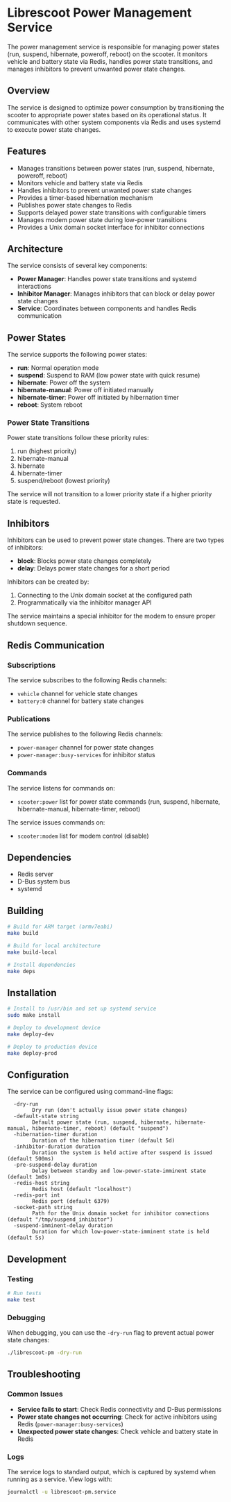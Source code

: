 # Librescoot Power Management Service

The power management service is responsible for managing power states (run, suspend, hibernate, poweroff, reboot) on the scooter. It monitors vehicle and battery state via Redis, handles power state transitions, and manages inhibitors to prevent unwanted power state changes.

## Overview

The service is designed to optimize power consumption by transitioning the scooter to appropriate power states based on its operational status. It communicates with other system components via Redis and uses systemd to execute power state changes.

## Features

- Manages transitions between power states (run, suspend, hibernate, poweroff, reboot)
- Monitors vehicle and battery state via Redis
- Handles inhibitors to prevent unwanted power state changes
- Provides a timer-based hibernation mechanism
- Publishes power state changes to Redis
- Supports delayed power state transitions with configurable timers
- Manages modem power state during low-power transitions
- Provides a Unix domain socket interface for inhibitor connections

## Architecture

The service consists of several key components:

- **Power Manager**: Handles power state transitions and systemd interactions
- **Inhibitor Manager**: Manages inhibitors that can block or delay power state changes
- **Service**: Coordinates between components and handles Redis communication

## Power States

The service supports the following power states:

- **run**: Normal operation mode
- **suspend**: Suspend to RAM (low power state with quick resume)
- **hibernate**: Power off the system
- **hibernate-manual**: Power off initiated manually
- **hibernate-timer**: Power off initiated by hibernation timer
- **reboot**: System reboot

### Power State Transitions

Power state transitions follow these priority rules:
1. run (highest priority)
2. hibernate-manual
3. hibernate
4. hibernate-timer
5. suspend/reboot (lowest priority)

The service will not transition to a lower priority state if a higher priority state is requested.

## Inhibitors

Inhibitors can be used to prevent power state changes. There are two types of inhibitors:

- **block**: Blocks power state changes completely
- **delay**: Delays power state changes for a short period

Inhibitors can be created by:
1. Connecting to the Unix domain socket at the configured path
2. Programmatically via the inhibitor manager API

The service maintains a special inhibitor for the modem to ensure proper shutdown sequence.

## Redis Communication

### Subscriptions

The service subscribes to the following Redis channels:

- `vehicle` channel for vehicle state changes
- `battery:0` channel for battery state changes

### Publications

The service publishes to the following Redis channels:

- `power-manager` channel for power state changes
- `power-manager:busy-services` for inhibitor status

### Commands

The service listens for commands on:

- `scooter:power` list for power state commands (run, suspend, hibernate, hibernate-manual, hibernate-timer, reboot)

The service issues commands on:

- `scooter:modem` list for modem control (disable)

## Dependencies

- Redis server
- D-Bus system bus
- systemd

## Building

```bash
# Build for ARM target (armv7eabi)
make build

# Build for local architecture
make build-local

# Install dependencies
make deps
```

## Installation

```bash
# Install to /usr/bin and set up systemd service
sudo make install

# Deploy to development device
make deploy-dev

# Deploy to production device
make deploy-prod
```

## Configuration

The service can be configured using command-line flags:

```
  -dry-run
        Dry run (don't actually issue power state changes)
  -default-state string
        Default power state (run, suspend, hibernate, hibernate-manual, hibernate-timer, reboot) (default "suspend")
  -hibernation-timer duration
        Duration of the hibernation timer (default 5d)
  -inhibitor-duration duration
        Duration the system is held active after suspend is issued (default 500ms)
  -pre-suspend-delay duration
        Delay between standby and low-power-state-imminent state (default 1m0s)
  -redis-host string
        Redis host (default "localhost")
  -redis-port int
        Redis port (default 6379)
  -socket-path string
        Path for the Unix domain socket for inhibitor connections (default "/tmp/suspend_inhibitor")
  -suspend-imminent-delay duration
        Duration for which low-power-state-imminent state is held (default 5s)
```

## Development

### Testing

```bash
# Run tests
make test
```

### Debugging

When debugging, you can use the `-dry-run` flag to prevent actual power state changes:

```bash
./librescoot-pm -dry-run
```

## Troubleshooting

### Common Issues

- **Service fails to start**: Check Redis connectivity and D-Bus permissions
- **Power state changes not occurring**: Check for active inhibitors using Redis (`power-manager:busy-services`)
- **Unexpected power state changes**: Check vehicle and battery state in Redis

### Logs

The service logs to standard output, which is captured by systemd when running as a service. View logs with:

```bash
journalctl -u librescoot-pm.service
```
